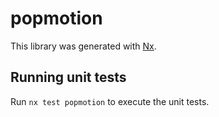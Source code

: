 # popmotion

This library was generated with [Nx](https://nx.dev).

## Running unit tests

Run `nx test popmotion` to execute the unit tests.
